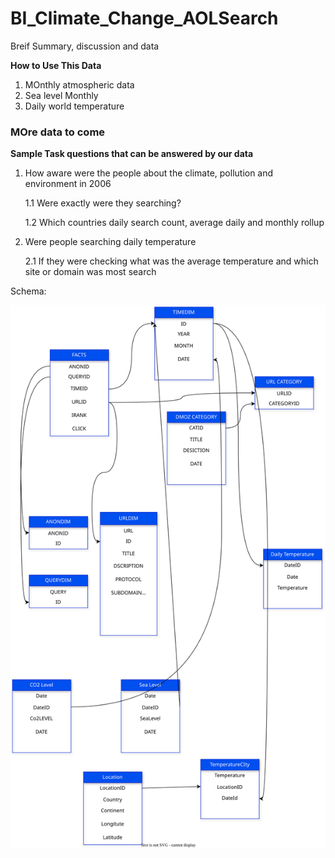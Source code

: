 # BI_Climate_Change_AOLSearch
Breif Summary, discussion and data

**How to Use This Data**

1. MOnthly atmospheric data
2. Sea level Monthly
3. Daily world temperature

### MOre data to come

**Sample Task questions that can be answered by our data**

1. How aware were the people about the climate, pollution and environment in 2006

   1.1 Were exactly were they searching?
   
   1.2 Which countries daily search count, average daily and monthly rollup

2. Were people searching daily temperature

   2.1 If they were checking what was the average temperature and which site or domain was most search
   

Schema:

![Sample Schem](https://github.com/jaikushwaha7/BI_Climate_Change_AOLSearch/blob/main/BI_Schema2.drawio.svg)
